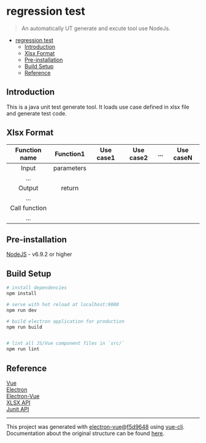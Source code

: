 # regression test

> An automatically UT generate and excute tool use NodeJs.

- [regression test](#java-mutation)
    - [Introduction](#introduction)
    - [Xlsx Format](#xlsx-format)
    - [Pre-installation](#pre-installation)
    - [Build Setup](#build-setup)
    - [Reference](#reference)

## Introduction
This is a java unit test generate tool. It loads use case defined in xlsx file and generate test code.

## Xlsx Format
| Function name | Function1     | Use case1 | Use case2 | ... | Use caseN | 
|:-------------:|:-------------:|:---------:|:---------:|:---:|:---------:|
| Input         | parameters    |           |           |     |           |
| ...           |               |           |           |     |           |
| Output        | return        |           |           |     |           |
| ...           |               |           |           |     |           |
| Call function |               |           |           |     |           |
| ...           |               |           |           |     |           |

## Pre-installation
[NodeJS](https://nodejs.org/en/) - v6.9.2 or higher

## Build Setup
``` bash
# install dependencies
npm install

# serve with hot reload at localhost:9080
npm run dev

# build electron application for production
npm run build


# lint all JS/Vue component files in `src/`
npm run lint

```
## Reference
[Vue](https://vuejs.org/)  
[Electron](https://electron.org.cn/)  
[Electron-Vue](https://simulatedgreg.gitbooks.io/electron-vue/content/index.html)  
[XLSX API](https://github.com/SheetJS/js-xlsx)  
[Junit API](http://junit.sourceforge.net/javadoc/org/junit/runner/JUnitCore.html)

---

This project was generated with [electron-vue](https://github.com/SimulatedGREG/electron-vue)@[f5d9648](https://github.com/SimulatedGREG/electron-vue/tree/f5d9648e169a3efef53159823cc7a4c7eb7221d1) using [vue-cli](https://github.com/vuejs/vue-cli). Documentation about the original structure can be found [here](https://simulatedgreg.gitbooks.io/electron-vue/content/index.html).
